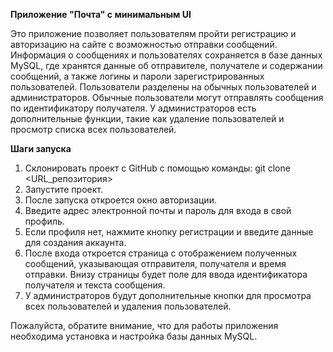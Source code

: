 **Приложение "Почта" с минимальным UI**

Это приложение позволяет пользователям пройти регистрацию и авторизацию на сайте с возможностью отправки сообщений.
Информация о сообщениях и пользователях сохраняется в базе данных MySQL,
где хранятся данные об отправителе, получателе и содержании сообщений, а также логины и пароли зарегистрированных пользователей.
Пользователи разделены на обычных пользователей и администраторов. Обычные пользователи могут отправлять сообщения по идентификатору получателя.
У администраторов есть дополнительные функции, такие как удаление пользователей и просмотр списка всех пользователей.

**Шаги запуска**
 1. Склонировать проект с GitHub с помощью команды: git clone <URL_репозитория>
 2. Запустите проект.
 3. После запуска откроется окно авторизации.
 4. Введите адрес электронной почты и пароль для входа в свой профиль.
 5. Если профиля нет, нажмите кнопку регистрации и введите данные для создания аккаунта.
 6. После входа откроется страница с отображением полученных сообщений, указывающая отправителя, получателя и время отправки.
    Внизу страницы будет поле для ввода идентификатора получателя и текста сообщения.
 7. У администраторов будут дополнительные кнопки для просмотра всех пользователей и удаления пользователей.


Пожалуйста, обратите внимание, что для работы приложения необходима установка и настройка базы данных MySQL.
